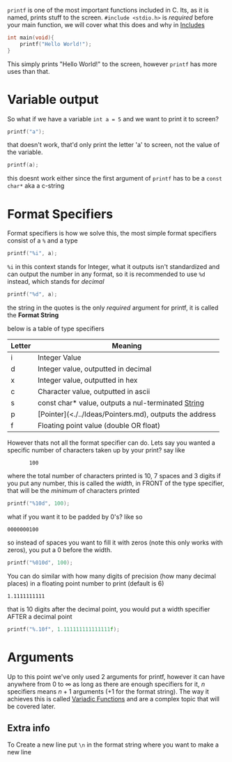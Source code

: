 `printf` is one of the most important functions included in C. Its, as it is named, prints stuff to the screen. `#include <stdio.h>` is *required* before your main function, we will cover what this does and why in [Includes](<./../Ideas/Includes.md>)

```c
int main(void){
	printf("Hello World!");
}
```
This simply prints "Hello World!" to the screen, however `printf` has more uses than that.

# Variable output

So what if we have a variable `int a = 5` and we want to print it to screen?
```c
printf("a");
```
that doesn't work, that'd only print the letter 'a' to screen, not the value of the variable.
```c
printf(a);
```
this doesnt work either since the first argument of `printf` has to be a `const char*` aka a c-string

# Format Specifiers

Format specifiers is how we solve this, the most simple format specifiers consist of a `%` and a type
```c
printf("%i", a);
```
`%i` in this context stands for Integer, what it outputs isn't standardized and can output the number in any format, so it is recommended to use `%d` instead, which stands for *decimal*
```c
printf("%d", a);
```
the string in the quotes is the only *required* argument for printf, it is called the **Format String**

below is a table of type specifiers

| Letter | Meaning |
| --- | --- |
| i | Integer Value |
| d | Integer value, outputted in decimal |
| x | Integer value, outputted in hex |
| c | Character value, outputted in ascii |
| s | const char* value, outputs a nul-terminated [String](<./../Ideas/String.md>) |
| p | [Pointer](<./../Ideas/Pointers.md), outputs the address |
| f | Floating point value (double OR float) |

However thats not all the format specifier can do. 
Lets say you wanted a specific number of characters taken up by your print?
say like
```
       100
```
where the total number of characters printed is 10, 7 spaces and 3 digits
if you put any number, this is called the *width*, in FRONT of the type specifier, that will be the *minimum* of characters printed

```c
printf("%10d", 100);
```
what if you want it to be padded by 0's? like so
```
0000000100
```
so instead of spaces you want to fill it with zeros (note this only works with zeros), you put a 0 before the width. 
```c
printf("%010d", 100);
```

You can do similar with how many digits of precision (how many decimal places) in a floating point number to print (default is 6)
```
1.1111111111
```
that is 10 digits after the decimal point, you would put a width specifier AFTER a decimal point
```c
printf("%.10f", 1.111111111111111f);
```

# Arguments

Up to this point we've only used 2 arguments for printf, however it can have anywhere from 0 to $\infty$ as long as there are enough specifiers for it, $n$ specifiers means $n+1$ arguments (+1 for the format string). The way it achieves this is called [Variadic Functions](<./../Ideas/Variadic Functions.md>) and are a complex topic that will be covered later.

## Extra info

To Create a new line put `\n` in the format string where you want to make a new line